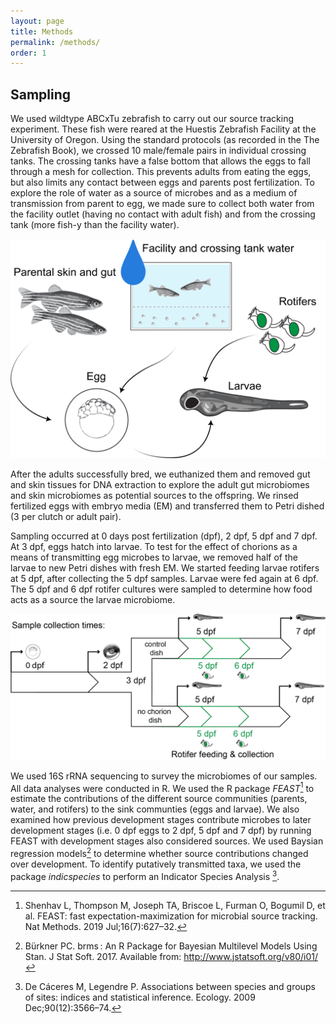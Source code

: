 ```yaml
---
layout: page
title: Methods
permalink: /methods/
order: 1
---
```


## Sampling

We used wildtype ABCxTu zebrafish to carry out our source tracking experiment. These fish were reared at the Huestis Zebrafish Facility at the University of Oregon. Using the standard protocols (as recorded in the The Zebrafish Book), we crossed 10 male/female pairs in individual crossing tanks. The crossing tanks have a false bottom that allows the eggs to fall through a mesh for collection. This prevents adults from eating the eggs, but also limits any contact between eggs and parents post fertilization. To explore the role of water as a source of microbes and as a medium of transmission from parent to egg, we made sure to collect both water from the facility outlet (having no contact with adult fish) and from the crossing tank (more fish-y than the facility water).

![sources](images/sampling_sources.png)

After the adults successfully bred, we euthanized them and removed gut and skin tissues for DNA extraction to explore the adult gut microbiomes and skin microbiomes as potential sources to the offspring. We rinsed fertilized eggs with embryo media (EM) and transferred them to Petri dished (3 per clutch or adult pair).

Sampling occurred at 0 days post fertilization (dpf), 2 dpf, 5 dpf and 7 dpf. At 3 dpf, eggs hatch into larvae. To test for the effect of chorions as a means of transmitting egg microbes to larvae, we removed half of the larvae to new Petri dishes with fresh EM. We started feeding larvae rotifers at 5 dpf, after collecting the 5 dpf samples. Larvae were fed again at 6 dpf. The 5 dpf and 6 dpf rotifer cultures were sampled to determine how food acts as a source the larvae microbiome.

![sampling](images/sampling_times.png)

We used 16S rRNA sequencing to survey the microbiomes of our samples. All data analyses were conducted in R. We used the R package *FEAST*[^1] to estimate the contributions of the different source communities (parents, water, and rotifers) to the sink communties (eggs and larvae). We also examined how previous development stages contribute microbes to later development stages (i.e. 0 dpf eggs to 2 dpf, 5 dpf and 7 dpf) by running FEAST with development stages also considered sources. We used Baysian regression models[^2] to determine whether source contributions changed over development. To identify putatively transmitted taxa, we used the package *indicspecies* to perform an Indicator Species Analysis [^3]. 

[^1]: Shenhav L, Thompson M, Joseph TA, Briscoe L, Furman O, Bogumil D, et al. FEAST: fast expectation-maximization for microbial source tracking. Nat Methods. 2019 Jul;16(7):627–32. 

[^2]: Bürkner PC. brms : An R Package for Bayesian Multilevel Models Using Stan. J Stat Soft. 2017. Available from: http://www.jstatsoft.org/v80/i01/

[^3]: De Cáceres M, Legendre P. Associations between species and groups of sites: indices and statistical inference. Ecology. 2009 Dec;90(12):3566–74. 
